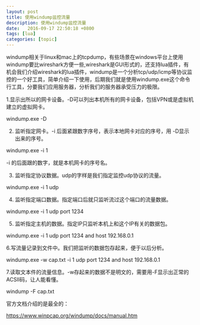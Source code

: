 ```yaml
---
layout: post
title: 使用windump监控流量
description: 使用windump监控流量
date:   2016-09-17 22:50:18 +0800 
tags: [lua]
categories: [topic]
---
```

windump相关于linux和mac上的tcpdump，有些场景在windows平台上使用windump要比wireshark方便一些,wireshark是GUI形式的，还支持lua插件，有机会我们介绍wireshark的lua插件，windump是一个分析tcp/udp/icmp等协议监控的一个好工具，简单介绍一下使用，后期我们就是使用windump.exe这个命令行工具，分要我们应用服务器，分析我们的服务器承受压力的极限。


1.显示出所以的网卡设备。-D可以列出本机所有的网卡设备，包括VPN或是虚拟机建立的虚拟网卡。

windump.exe  -D

2. 监听指定网卡。-i 后面紧跟数字序号，表示本地网卡对应的序号，用 -D显示出来的序号。

windump.exe -i 1

-i 的后面跟的数字，就是本机网卡的序号名。


3. 监听指定协议数据。udp的字样是我们指定监控udp协议的流量。

windump.exe -i 1 udp


4. 监听指定端口数据。指定端口后就只监听流过这个端口的流量数据。

windump.exe -i 1 udp port 1234

5. 监听指定主机的数据。指定IP只监听本机上和这个IP有关的数据包。

windump.exe -i 1 udp port 1234 and host 192.168.0.1

6.写流量记录到文件中。我们把监听的数据包存起来，便于以后分析。

windump.exe  -w cap.txt -i 1 udp port 1234 and host 192.168.0.1

7.读取文本件的流量信息。-w存起来的数据不是明文的，需要用-F显示出正常的ACSII码，让人能看懂。

windump -F cap.txt


官方文档介绍的是最全的：

https://www.winpcap.org/windump/docs/manual.htm